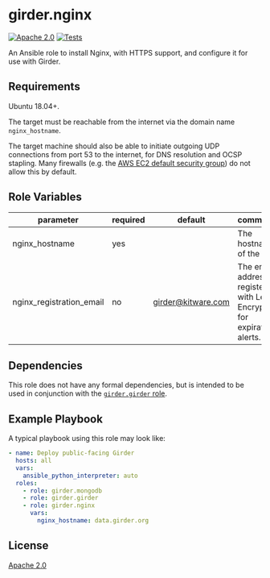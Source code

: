 girder.nginx
============
[![Apache 2.0](https://img.shields.io/badge/license-Apache%202-blue.svg)](https://raw.githubusercontent.com/girder/ansible-role-girder-nginx/master/LICENSE)
[![Tests](https://circleci.com/gh/girder/ansible-role-girder-nginx.svg?style=svg)](https://circleci.com/gh/girder/ansible-role-girder-nginx)

An Ansible role to install Nginx, with HTTPS support, and configure it
for use with Girder.

Requirements
------------

Ubuntu 18.04+.

The target must be reachable from the internet via the domain name
`nginx_hostname`.

The target machine should also be able to initiate outgoing UDP
connections  from port 53 to the internet, for DNS resolution and OCSP
stapling. Many firewalls (e.g. the
[AWS EC2 default security group](https://docs.aws.amazon.com/AWSEC2/latest/UserGuide/using-network-security.html#default-security-group))
do not allow this by default.

Role Variables
--------------

| parameter                | required | default            | comments                                                                |
| ------------------------ | -------- | ------------------ | ----------------------------------------------------------------------- |
| nginx_hostname           | yes      |                    | The hostname of the site.                                               |
| nginx_registration_email | no       | girder@kitware.com | The email address to register with Let's Encrypt for expiration alerts. |

Dependencies
------------

This role does not have any formal dependencies, but is intended to be
used in conjunction with the
[`girder.girder` role](https://galaxy.ansible.com/girder/girder).


Example Playbook
----------------

A typical playbook using this role may look like:

```yaml
- name: Deploy public-facing Girder
  hosts: all
  vars:
    ansible_python_interpreter: auto
  roles:
    - role: girder.mongodb
    - role: girder.girder
    - role: girder.nginx
      vars:
        nginx_hostname: data.girder.org
```

License
-------

[Apache 2.0](https://www.apache.org/licenses/LICENSE-2.0.html)
